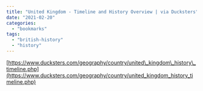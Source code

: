 ```yaml
---
title: "United Kingdom - Timeline and History Overview | via Ducksters"
date: "2021-02-20"
categories: 
  - "bookmarks"
tags: 
  - "british-history"
  - "history"
---
```


[https://www.ducksters.com/geography/country/united\_kingdom\_history\_timeline.php](https://www.ducksters.com/geography/country/united_kingdom_history_timeline.php)
